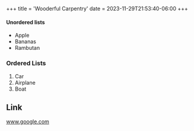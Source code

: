 +++
title = 'Wooderful Carpentry'
date = 2023-11-29T21:53:40-06:00
+++

#### Unordered lists
- Apple
- Bananas
- Rambutan

### Ordered Lists

1.  Car
2.  Airplane
3.  Boat

## Link
www.google.com
